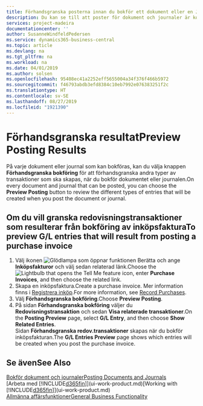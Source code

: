 ```yaml
---
title: Förhandsgranska posterna innan du bokför ett dokument eller en Journal | Microsoft Docs
description: Du kan se till att poster för dokument och journaler är korrekta innan du bokför dem i redovisningen.
services: project-madeira
documentationcenter: ''
author: SusanneWindfeldPedersen
ms.service: dynamics365-business-central
ms.topic: article
ms.devlang: na
ms.tgt_pltfrm: na
ms.workload: na
ms.date: 04/01/2019
ms.author: solsen
ms.openlocfilehash: 95408ec41a2252eff5655004a34f376f466b5972
ms.sourcegitcommit: f46793abdb3efd8384c10eb7992e076383251f2c
ms.translationtype: HT
ms.contentlocale: sv-SE
ms.lasthandoff: 08/27/2019
ms.locfileid: "1921390"
---
```

# <a name="preview-posting-results"></a><span data-ttu-id="d8651-103">Förhandsgranska resultat</span><span class="sxs-lookup"><span data-stu-id="d8651-103">Preview Posting Results</span></span>
<span data-ttu-id="d8651-104">På varje dokument eller journal som kan bokföras, kan du välja knappen **Förhandsgranska bokföring** för att förhandsgranska andra typer av transaktioner som ska skapas, när du bokför dokumentet eller journalen.</span><span class="sxs-lookup"><span data-stu-id="d8651-104">On every document and journal that can be posted, you can choose the **Preview Posting** button to review the different types of entries that will be created when you post the document or journal.</span></span>

## <a name="to-preview-gl-entries-that-will-result-from-posting-a-purchase-invoice"></a><span data-ttu-id="d8651-105">Om du vill granska redovisningstransaktioner som resulterar från bokföring av inköpsfaktura</span><span class="sxs-lookup"><span data-stu-id="d8651-105">To preview G/L entries that will result from posting a purchase invoice</span></span>
1. <span data-ttu-id="d8651-106">Välj ikonen ![Glödlampa som öppnar funktionen Berätta](media/ui-search/search_small.png "Glödlampa som öppnar funktionen Berätta") och ange **Inköpsfakturor** och välj sedan relaterad länk.</span><span class="sxs-lookup"><span data-stu-id="d8651-106">Choose the ![Lightbulb that opens the Tell Me feature](media/ui-search/search_small.png "Tell me what you want to do") icon, enter **Purchase Invoices**, and then choose the related link.</span></span>
2. <span data-ttu-id="d8651-107">Skapa en inköpsfaktura.</span><span class="sxs-lookup"><span data-stu-id="d8651-107">Create a purchase invoice.</span></span> <span data-ttu-id="d8651-108">Mer information finns i [Registrera inköp](purchasing-how-record-purchases.md).</span><span class="sxs-lookup"><span data-stu-id="d8651-108">For more information, see [Record Purchases](purchasing-how-record-purchases.md).</span></span>
3. <span data-ttu-id="d8651-109">Välj **Förhandsgranska bokföring**.</span><span class="sxs-lookup"><span data-stu-id="d8651-109">Choose **Preview Posting**.</span></span>
4. <span data-ttu-id="d8651-110">På sidan **Förhandsgranska bokföring** väljer du **Redovisningstransaktion** och sedan **Visa relaterade transaktioner**.</span><span class="sxs-lookup"><span data-stu-id="d8651-110">On the **Posting Preview** page, select **G/L Entry**, and then choose **Show Related Entries**.</span></span>  
   <span data-ttu-id="d8651-111">Sidan **Förhandsgranska redov.transaktioner** skapas när du bokför inköpsfakturan.</span><span class="sxs-lookup"><span data-stu-id="d8651-111">The **G/L Entries Preview** page shows which entries will be created when you post the purchase invoice.</span></span>

## <a name="see-also"></a><span data-ttu-id="d8651-112">Se även</span><span class="sxs-lookup"><span data-stu-id="d8651-112">See Also</span></span>
[<span data-ttu-id="d8651-113">Bokför dokument och journaler</span><span class="sxs-lookup"><span data-stu-id="d8651-113">Posting Documents and Journals</span></span>](ui-post-documents-journals.md)  
<span data-ttu-id="d8651-114">[Arbeta med [!INCLUDE[d365fin](includes/d365fin_md.md)]](ui-work-product.md)</span><span class="sxs-lookup"><span data-stu-id="d8651-114">[Working with [!INCLUDE[d365fin](includes/d365fin_md.md)]](ui-work-product.md)</span></span>  
[<span data-ttu-id="d8651-115">Allmänna affärsfunktioner</span><span class="sxs-lookup"><span data-stu-id="d8651-115">General Business Functionality</span></span>](ui-across-business-areas.md)
